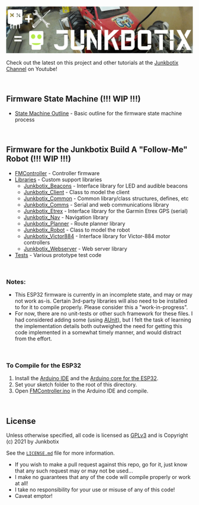 ![Junkbotix Banner](./images/banner-1024px.jpg)

Check out the latest on this project and other tutorials at the [Junkbotix Channel](https://www.youtube.com/channel/UCNxQ47xBEYjD-mey_lxj9Aw) on Youtube!

<br>

## Firmware State Machine (!!! WIP !!!)

* [State Machine Outline](./files/STATE-MACHINE-OUTLINE.md) - Basic outline for the firmware state machine process

<br>

## Firmware for the Junkbotix Build A "Follow-Me" Robot (!!! WIP !!!)
  
* [FMController](./FMController) - Controller firmware
* [Libraries](./libraries) - Custom support libraries
  * [Junkbotix_Beacons](./libraries/Junkbotix_Beacons) - Interface library for LED and audible beacons
  * [Junkbotix_Client](./libraries/Junkbotix_Client) - Class to model the client
  * [Junkbotix_Common](./libraries/Junkbotix_Common) - Common library/class structures, defines, etc
  * [Junkbotix_Comms](./libraries/Junkbotix_Comms) - Serial and web communications library
  * [Junkbotix_Etrex](./libraries/Junkbotix_Etrex) - Interface library for the Garmin Etrex GPS (serial)
  * [Junkbotix_Nav](./libraries/Junkbotix_Nav) - Navigation library
  * [Junkbotix_Planner](./libraries/Junkbotix_Planner) - Route planner library
  * [Junkbotix_Robot](./libraries/Junkbotix_Robot) - Class to model the robot
  * [Junkbotix_Victor884](./libraries/Junkbotix_Victor884) - Interface library for Victor-884 motor controllers
  * [Junkbotix_Webserver](./libraries/Junkbotix_Webserver) - Web server library
* [Tests](./tests) - Various prototype test code

<br>

### Notes:

* This ESP32 firmware is currently in an incomplete state, and may or may not work as-is. Certain 3rd-party libraries will also need to be installed to for it to compile properly. Please consider this a "work-in-progress".
* For now, there are no unit-tests or other such framework for these files. I had considered adding some (using [AUnit](https://github.com/bxparks/AUnit)), but I felt the task of learning the implementation details both outweighed the need for getting this code implemented in a somewhat timely manner, and would distract from the effort.

<br>

### To Compile for the ESP32

1. Install the [Arduino IDE](https://www.arduino.cc/en/software) and the [Arduino core for the ESP32](https://github.com/espressif/arduino-esp32).
2. Set your sketch folder to the root of this directory.
3. Open [FMController.ino](./FMController/FMController.ino) in the Arduino IDE and compile.

<br>

## License

Unless otherwise specified, all code is licensed as [GPLv3](http://www.gnu.org/licenses/gpl-3.0.en.html) and is Copyright (c) 2021 by Junkbotix

See the [`LICENSE.md`](./LICENSE.md) file for more information.

* If you wish to make a pull request against this repo, go for it, just know that any such request may or may not be used...
* I make no guarantees that any of the code will compile properly or work at all!
* I take no responsibility for your use or misuse of any of this code!
* Caveat emptor!